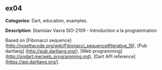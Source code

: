 ## ex04

**Categories**: Dart, education, examples.

**Description**:
Stanislav Vavra
SIO-2109 - Introduction a la programmation

Based on [Fibonacci sequence] (http://rosettacode.org/wiki/Fibonacci_sequence#Iterative_16),
[Pub dartlang] (http://pub.dartlang.org/),
[Web programming] (http://ondart.me/web_programming.md),
[Dart API reference] (https://api.dartlang.org/).